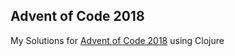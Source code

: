 ## Advent of Code 2018

My Solutions for [Advent of Code 2018](https://adventofcode.com/2018
) using Clojure
